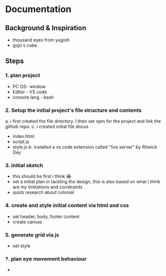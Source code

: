 # Documentation

## Background & Inspiration
- thousand eyes from yugioh
- gojo's cube

## Steps

### 1. plan project
- PC OS- window
- Editor - VS code
- console lang - bash

### 2. Setup the initial project's file structure and contents
a. i first created the file directory. I then set npm for the project and link the github repo.
c. i created initial file docus
- index.html
- script.js
- style.js
b. installed a vs code extension called "live server" by Ritwick Dey

### 3. initial sketch 
- this should be first i think 😂
- set a initial plan in tackling the design, this is also based on what i think are my limitations and constraints
- quick research about colonial

### 4. create and style initial content via html and css
- set header, body, footer content
- create canvas

### 5. generate grid via js
- set style

### ?. plan eye movement behaviour

- 